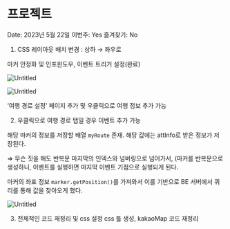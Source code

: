 # 프로젝트

Date: 2023년 5월 22일
이번주: Yes
즐겨찾기: No

1. CSS 레이아웃 배치 변경 : 상하 → 좌우로

마커 안정화 및 인포윈도우, 이벤트 트리거 설정(완료)

![Untitled](%E1%84%91%E1%85%B3%E1%84%85%E1%85%A9%E1%84%8C%E1%85%A6%E1%86%A8%E1%84%90%E1%85%B3%20a217fc2959e544fbae1d0aa94d7d92a9/Untitled.png)

![Untitled](%E1%84%91%E1%85%B3%E1%84%85%E1%85%A9%E1%84%8C%E1%85%A6%E1%86%A8%E1%84%90%E1%85%B3%20a217fc2959e544fbae1d0aa94d7d92a9/Untitled%201.png)

‘여행 경로 설정’ 페이지 추가 및 우클릭으로 여행 정보 추가 가능

2. 우클릭으로 여행 경로 탭일 경우 이벤트 추가 가능

해당 마커의 정보를 저장할 배열 `myRoute` 존재. 해당 값에는 attInfo로 받은 정보가 저장된다.

⇒ 무슨 짓을 해도 반복문 마지막의 인덱스와 넘버링으로 넘어가서, (마커를 반복문으로 생성하니, 이벤트를 실행하면 마지막 이벤트 기점으로 실행되게 된다.

마커의 좌표 정보 `marker.getPosition()`를 가져와서 이를 기반으로 BE 서버에서 쿼리를 통해 값을 찾아오게 했다.


![Untitled](%E1%84%91%E1%85%B3%E1%84%85%E1%85%A9%E1%84%8C%E1%85%A6%E1%86%A8%E1%84%90%E1%85%B3%20a217fc2959e544fbae1d0aa94d7d92a9/Untitled%202.png)

3. 전체적인 코드 재정리 및 css 설정
css 틀 생성, kakaoMap 코드 재정리
